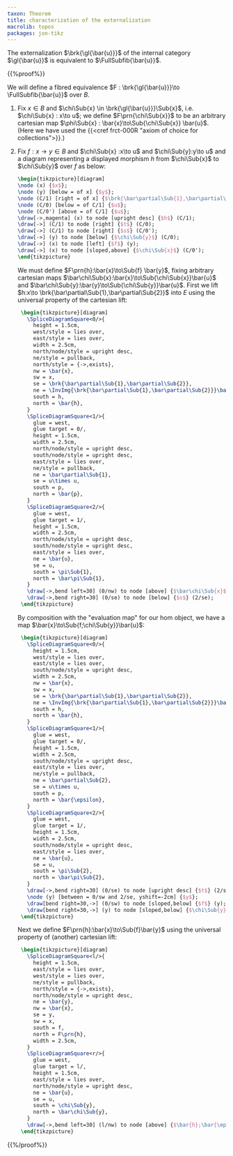 ```yaml
---
taxon: Theorem
title: characterization of the externalization
macrolib: topos
packages: jon-tikz
---
```


The externalization $\brk{\gl{\bar{u}}}$ of the internal category $\gl{\bar{u}}$ is equivalent to $\FullSubfib{\bar{u}}$.

{{%proof%}}

We will define a fibred equivalence $F : \brk{\gl{\bar{u}}}\to \FullSubfib{\bar{u}}$ over $B$.

1. Fix $x\in B$ and $\chi\Sub{x} \in \brk{\gl{\bar{u}}}\Sub{x}$, i.e. $\chi\Sub{x} : x\to u$; we define $F\prn{\chi\Sub{x}}$ to be an arbitrary cartesian map $\phi\Sub{x} : \bar{x}\to\Sub{\chi\Sub{x}} \bar{u}$. (Here we have used the {{<cref frct-000R "axiom of choice for collections">}}.)

2. Fix $f : x\to y\in B$ and $\chi\Sub{x} :x\to u$ and $\chi\Sub{y}:y\to u$ and a diagram representing a displayed morphism $h$ from $\chi\Sub{x}$ to $\chi\Sub{y}$ over $f$ as below:
   ```latex
   \begin{tikzpicture}[diagram]
   \node (x) {$x$};
   \node (y) [below = of x] {$y$};
   \node (C/1) [right = of x] {$\brk{\bar\partial\Sub{1},\bar\partial\Sub{2}}$};
   \node (C/0) [below = of C/1] {$u$};
   \node (C/0') [above = of C/1] {$u$};
   \draw[->,magenta] (x) to node [upright desc] {$h$} (C/1);
   \draw[->] (C/1) to node [right] {$t$} (C/0);
   \draw[->] (C/1) to node [right] {$s$} (C/0');
   \draw[->] (y) to node [below] {$\chi\Sub{y}$} (C/0);
   \draw[->] (x) to node [left] {$f$} (y);
   \draw[->] (x) to node [sloped,above] {$\chi\Sub{x}$} (C/0');
   \end{tikzpicture}
   ```

   We must define $F\prn{h}:\bar{x}\to\Sub{f} \bar{y}$, fixing arbitrary
   cartesian maps $\bar\chi\Sub{x}:\bar{x}\to\Sub{\chi\Sub{x}}\bar{u}$ and
   $\bar\chi\Sub{y}:\bar{y}\to\Sub{\chi\Sub{y}}\bar{u}$. First we lift $h:x\to \brk{\bar\partial\Sub{1},\bar\partial\Sub{2}}$
   into $E$ using the universal property of the cartesian lift:
   ```latex
    \begin{tikzpicture}[diagram]
      \SpliceDiagramSquare<0/>{
        height = 1.5cm,
        west/style = lies over,
        east/style = lies over,
        width = 2.5cm,
        north/node/style = upright desc,
        ne/style = pullback,
        north/style = {->,exists},
        nw = \bar{x},
        sw = x,
        se = \brk{\bar\partial\Sub{1},\bar\partial\Sub{2}},
        ne = \InvImg{\brk{\bar\partial\Sub{1},\bar\partial\Sub{2}}}\bar\partial\Sub{1},
        south = h,
        north = \bar{h},
      }
      \SpliceDiagramSquare<1/>{
        glue = west,
        glue target = 0/,
        height = 1.5cm,
        width = 2.5cm,
        north/node/style = upright desc,
        south/node/style = upright desc,
        east/style = lies over,
        ne/style = pullback,
        ne = \bar\partial\Sub{1},
        se = u\times u,
        south = p,
        north = \bar{p},
      }
      \SpliceDiagramSquare<2/>{
        glue = west,
        glue target = 1/,
        height = 1.5cm,
        width = 2.5cm,
        north/node/style = upright desc,
        south/node/style = upright desc,
        east/style = lies over,
        ne = \bar{u},
        se = u,
        south = \pi\Sub{1},
        north = \bar\pi\Sub{1},
      }
      \draw[->,bend left=30] (0/nw) to node [above] {$\bar\chi\Sub{x}$} (2/ne);
      \draw[->,bend right=30] (0/se) to node [below] {$s$} (2/se);
    \end{tikzpicture}
   ```

   By composition with the "evaluation map" for our hom object, we have a map $\bar{x}\to\Sub{f;\chi\Sub{y}}\bar{u}$:
   ```latex
    \begin{tikzpicture}[diagram]
      \SpliceDiagramSquare<0/>{
        height = 1.5cm,
        west/style = lies over,
        east/style = lies over,
        south/node/style = upright desc,
        width = 2.5cm,
        nw = \bar{x},
        sw = x,
        se = \brk{\bar\partial\Sub{1},\bar\partial\Sub{2}},
        ne = \InvImg{\brk{\bar\partial\Sub{1},\bar\partial\Sub{2}}}\bar\partial\Sub{1},
        south = h,
        north = \bar{h},
      }
      \SpliceDiagramSquare<1/>{
        glue = west,
        glue target = 0/,
        height = 1.5cm,
        width = 2.5cm,
        south/node/style = upright desc,
        east/style = lies over,
        ne/style = pullback,
        ne = \bar\partial\Sub{2},
        se = u\times u,
        south = p,
        north = \bar{\epsilon},
      }
      \SpliceDiagramSquare<2/>{
        glue = west,
        glue target = 1/,
        height = 1.5cm,
        width = 2.5cm,
        south/node/style = upright desc,
        east/style = lies over,
        ne = \bar{u},
        se = u,
        south = \pi\Sub{2},
        north = \bar\pi\Sub{2},
      }
      \draw[->,bend right=30] (0/se) to node [upright desc] {$t$} (2/se);
      \node (y) [between = 0/sw and 2/se, yshift=-2cm] {$y$};
      \draw[bend right=30,->] (0/sw) to node [sloped,below] {$f$} (y);
      \draw[bend right=30,->] (y) to node [sloped,below] {$\chi\Sub{y}$} (2/se);
    \end{tikzpicture}
   ```

   Next we define $F\prn{h}:\bar{x}\to\Sub{f}\bar{y}$ using the universal property of (another) cartesian lift:
   ```latex
    \begin{tikzpicture}[diagram]
      \SpliceDiagramSquare<l/>{
        height = 1.5cm,
        east/style = lies over,
        west/style = lies over,
        ne/style = pullback,
        north/style = {->,exists},
        north/node/style = upright desc,
        ne = \bar{y},
        nw = \bar{x},
        se = y,
        sw = x,
        south = f,
        north = F\prn{h},
        width = 2.5cm,
      }
      \SpliceDiagramSquare<r/>{
        glue = west,
        glue target = l/,
        height = 1.5cm,
        east/style = lies over,
        north/node/style = upright desc,
        ne = \bar{u},
        se = u,
        south = \chi\Sub{y},
        north = \bar\chi\Sub{y},
      }
      \draw[->,bend left=30] (l/nw) to node [above] {$\bar{h};\bar{\epsilon};\bar\pi\Sub{2}$} (r/ne);
    \end{tikzpicture}
   ```

{{%/proof%}}
